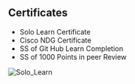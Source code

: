 ## Certificates

   * Solo Learn Certificate
   * Cisco NDG Certificate
   * SS of Git Hub Learn Completion
   * SS of 1000 Points in peer Review

![Solo_Learn](https://user-images.githubusercontent.com/94365143/152686750-11ed4a52-c4f7-465b-b779-74179ca08785.png)
